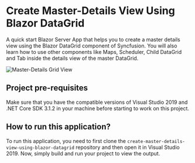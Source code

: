 # Create Master-Details View Using Blazor DataGrid
A quick start Blazor Server App that helps you to create a master details view using the Blazor DataGrid component of Syncfusion. You will also learn how to use other components like Maps, Scheduler, Child DataGrid and Tab inside the details view of the master DataGrid.

![Master-Details Grid View](https://www.syncfusion.com/blogs/wp-content/uploads/2020/04/Master-detail-view-in-Blazor-DataGrid.gif)

## Project pre-requisites
Make sure that you have the compatible versions of Visual Studio 2019 and .NET Core SDK 3.1.2 in your machine before starting to work on this project.

## How to run this application?
To run this application, you need to first clone the `create-master-details-view-using-blazor-datagrid` repository and then open it in Visual Studio 2019. Now, simply build and run your project to view the output.

